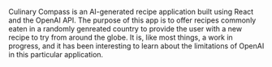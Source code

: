 Culinary Compass is an AI-generated recipe application built using React and the OpenAI API. 
The purpose of this app is to offer recipes commonly eaten in a randomly genreated country to provide the user with a new recipe to try from around the globe. It is, like most things, a work in progress, and it has been interesting to learn about the limitations of OpenAI in this particular application. 

